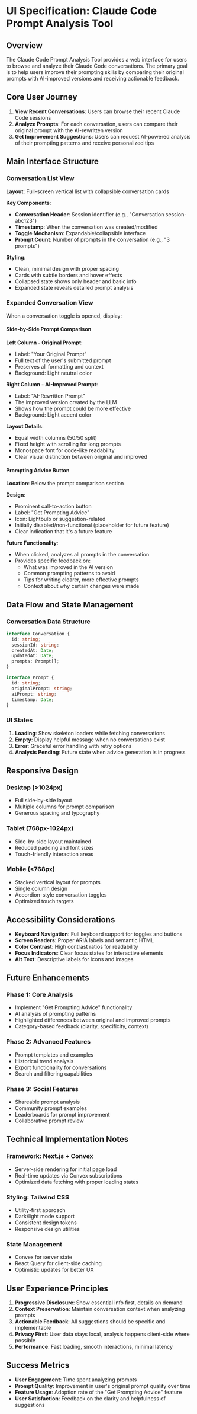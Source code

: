 # UI Specification: Claude Code Prompt Analysis Tool

## Overview

The Claude Code Prompt Analysis Tool provides a web interface for users to browse and analyze their Claude Code conversations. The primary goal is to help users improve their prompting skills by comparing their original prompts with AI-improved versions and receiving actionable feedback.

## Core User Journey

1. **View Recent Conversations**: Users can browse their recent Claude Code sessions
2. **Analyze Prompts**: For each conversation, users can compare their original prompt with the AI-rewritten version
3. **Get Improvement Suggestions**: Users can request AI-powered analysis of their prompting patterns and receive personalized tips

## Main Interface Structure

### Conversation List View

**Layout**: Full-screen vertical list with collapsible conversation cards

**Key Components**:
- **Conversation Header**: Session identifier (e.g., "Conversation session-abc123")
- **Timestamp**: When the conversation was created/modified
- **Toggle Mechanism**: Expandable/collapsible interface
- **Prompt Count**: Number of prompts in the conversation (e.g., "3 prompts")

**Styling**:
- Clean, minimal design with proper spacing
- Cards with subtle borders and hover effects
- Collapsed state shows only header and basic info
- Expanded state reveals detailed prompt analysis

### Expanded Conversation View

When a conversation toggle is opened, display:

#### Side-by-Side Prompt Comparison

**Left Column - Original Prompt**:
- Label: "Your Original Prompt"
- Full text of the user's submitted prompt
- Preserves all formatting and context
- Background: Light neutral color

**Right Column - AI-Improved Prompt**:
- Label: "AI-Rewritten Prompt"
- The improved version created by the LLM
- Shows how the prompt could be more effective
- Background: Light accent color

**Layout Details**:
- Equal width columns (50/50 split)
- Fixed height with scrolling for long prompts
- Monospace font for code-like readability
- Clear visual distinction between original and improved

#### Prompting Advice Button

**Location**: Below the prompt comparison section

**Design**:
- Prominent call-to-action button
- Label: "Get Prompting Advice"
- Icon: Lightbulb or suggestion-related
- Initially disabled/non-functional (placeholder for future feature)
- Clear indication that it's a future feature

**Future Functionality**:
- When clicked, analyzes all prompts in the conversation
- Provides specific feedback on:
  - What was improved in the AI version
  - Common prompting patterns to avoid
  - Tips for writing clearer, more effective prompts
  - Context about why certain changes were made

## Data Flow and State Management

### Conversation Data Structure
```typescript
interface Conversation {
  id: string;
  sessionId: string;
  createdAt: Date;
  updatedAt: Date;
  prompts: Prompt[];
}

interface Prompt {
  id: string;
  originalPrompt: string;
  aiPrompt: string;
  timestamp: Date;
}
```

### UI States

1. **Loading**: Show skeleton loaders while fetching conversations
2. **Empty**: Display helpful message when no conversations exist
3. **Error**: Graceful error handling with retry options
4. **Analysis Pending**: Future state when advice generation is in progress

## Responsive Design

### Desktop (>1024px)
- Full side-by-side layout
- Multiple columns for prompt comparison
- Generous spacing and typography

### Tablet (768px-1024px)
- Side-by-side layout maintained
- Reduced padding and font sizes
- Touch-friendly interaction areas

### Mobile (<768px)
- Stacked vertical layout for prompts
- Single column design
- Accordion-style conversation toggles
- Optimized touch targets

## Accessibility Considerations

- **Keyboard Navigation**: Full keyboard support for toggles and buttons
- **Screen Readers**: Proper ARIA labels and semantic HTML
- **Color Contrast**: High contrast ratios for readability
- **Focus Indicators**: Clear focus states for interactive elements
- **Alt Text**: Descriptive labels for icons and images

## Future Enhancements

### Phase 1: Core Analysis
- Implement "Get Prompting Advice" functionality
- AI analysis of prompting patterns
- Highlighted differences between original and improved prompts
- Category-based feedback (clarity, specificity, context)

### Phase 2: Advanced Features
- Prompt templates and examples
- Historical trend analysis
- Export functionality for conversations
- Search and filtering capabilities

### Phase 3: Social Features
- Shareable prompt analysis
- Community prompt examples
- Leaderboards for prompt improvement
- Collaborative prompt review

## Technical Implementation Notes

### Framework: Next.js + Convex
- Server-side rendering for initial page load
- Real-time updates via Convex subscriptions
- Optimized data fetching with proper loading states

### Styling: Tailwind CSS
- Utility-first approach
- Dark/light mode support
- Consistent design tokens
- Responsive design utilities

### State Management
- Convex for server state
- React Query for client-side caching
- Optimistic updates for better UX

## User Experience Principles

1. **Progressive Disclosure**: Show essential info first, details on demand
2. **Context Preservation**: Maintain conversation context when analyzing prompts
3. **Actionable Feedback**: All suggestions should be specific and implementable
4. **Privacy First**: User data stays local, analysis happens client-side where possible
5. **Performance**: Fast loading, smooth interactions, minimal latency

## Success Metrics

- **User Engagement**: Time spent analyzing prompts
- **Prompt Quality**: Improvement in user's original prompt quality over time
- **Feature Usage**: Adoption rate of the "Get Prompting Advice" feature
- **User Satisfaction**: Feedback on the clarity and helpfulness of suggestions
